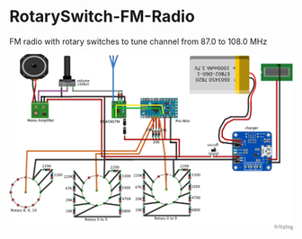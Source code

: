 # RotarySwitch-FM-Radio
FM radio with rotary switches to tune channel from 87.0 to 108.0 MHz

![schematic](/RotarySwitch-FM-radio.jpg)
